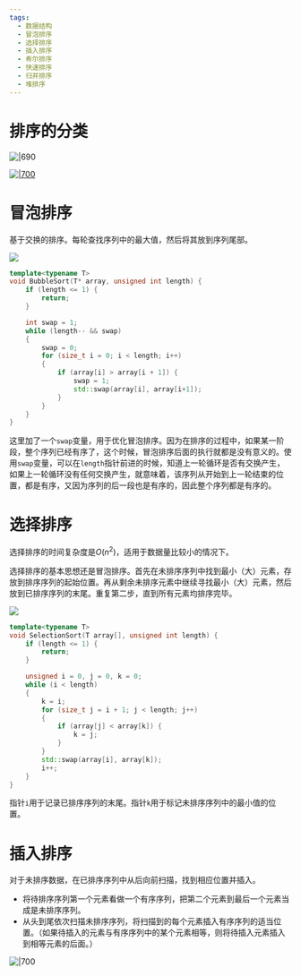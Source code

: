 ```yaml
---
tags:
  - 数据结构
  - 冒泡排序
  - 选择排序
  - 插入排序
  - 希尔排序
  - 快速排序
  - 归并排序
  - 堆排序
---
```


# 排序的分类

![|690](https://www.runoob.com/wp-content/uploads/2019/03/sort.png)

[![|700](https://www.runoob.com/wp-content/uploads/2019/03/0B319B38-B70E-4118-B897-74EFA7E368F9.png)](https://www.runoob.com/wp-content/uploads/2019/03/0B319B38-B70E-4118-B897-74EFA7E368F9.png)
# 冒泡排序

基于交换的排序。每轮查找序列中的最大值，然后将其放到序列尾部。

![](https://www.runoob.com/wp-content/uploads/2019/03/bubbleSort.gif)

```Cpp
template<typename T>
void BubbleSort(T* array, unsigned int length) {
	if (length <= 1) {
		return;
	}

	int swap = 1;
	while (length-- && swap)
	{
		swap = 0;
		for (size_t i = 0; i < length; i++)
		{
			if (array[i] > array[i + 1]) {
				swap = 1;
				std::swap(array[i], array[i+1]);
			}
		}
	}
}
```
这里加了一个`swap`变量，用于优化冒泡排序。因为在排序的过程中，如果某一阶段，整个序列已经有序了，这个时候，冒泡排序后面的执行就都是没有意义的。使用`swap`变量，可以在`length`指针前进的时候，知道上一轮循环是否有交换产生，如果上一轮循环没有任何交换产生，就意味着，该序列从开始到上一轮结束的位置，都是有序，又因为序列的后一段也是有序的，因此整个序列都是有序的。

# 选择排序

选择排序的时间复杂度是$O(n^2)$，适用于数据量比较小的情况下。

选择排序的基本思想还是冒泡排序。首先在未排序序列中找到最小（大）元素，存放到排序序列的起始位置。再从剩余未排序元素中继续寻找最小（大）元素，然后放到已排序序列的末尾。重复第二步，直到所有元素均排序完毕。

![](https://www.runoob.com/wp-content/uploads/2019/03/selectionSort.gif)

```Cpp
template<typename T>
void SelectionSort(T array[], unsigned int length) {
	if (length <= 1) {
		return;
	}

	unsigned i = 0, j = 0, k = 0;
	while (i < length)
	{
		k = i;
		for (size_t j = i + 1; j < length; j++)
		{
			if (array[j] < array[k]) {
				k = j;
			}
		}
		std::swap(array[i], array[k]);
		i++;
	}
}
```
指针`i`用于记录已排序序列的末尾。指针`k`用于标记未排序序列中的最小值的位置。

# 插入排序

对于未排序数据，在已排序序列中从后向前扫描，找到相应位置并插入。
- 将待排序序列第一个元素看做一个有序序列，把第二个元素到最后一个元素当成是未排序序列。
- 从头到尾依次扫描未排序序列，将扫描到的每个元素插入有序序列的适当位置。（如果待插入的元素与有序序列中的某个元素相等，则将待插入元素插入到相等元素的后面。）

![|700](https://www.runoob.com/wp-content/uploads/2019/03/insertionSort.gif)
